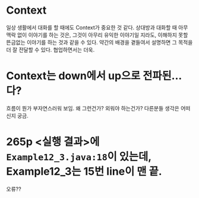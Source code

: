 # Context
일상 생활에서 대화를 할 때에도 Context가 중요한 것 같다. 상대방과 대화할 때 아무 맥락 없이 이야기를 하는 것은, 그것이 아무리 유익한 이야기일 지라도, 이해하지 못할 뜬금없는 이야기를 하는 것과 같을 수 있다. 약간의 배경을 곁들여서 설명하면 그 목적을 더 잘 전달할 수 있다. 협업하면서는 더욱.

# Context는 down에서 up으로 전파된...다?
흐름이 뭔가 부자연스러워 보임. 왜 그런건가? 외워야 하는건가? 다른분들 생각은 어떠신지 궁금. 

# 265p <실행 결과>에 `Example12_3.java:18`이 있는데, Example12_3는 15번 line이 맨 끝. 
오류??
